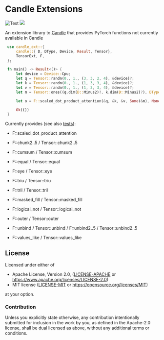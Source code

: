 # Candle Extensions

![Test](https://github.com/mokeyish/candle_ext/actions/workflows/test.yml/badge.svg?branch=main)
[![](https://img.shields.io/crates/v/candle-ext.svg)](https://crates.io/crates/candle-ext)

An extension library to [Candle](https://github.com/huggingface/candle) that provides PyTorch functions not currently available in Candle

```rust
 use candle_ext::{
     candle::{ D, DType, Device, Result, Tensor},
     TensorExt, F,
 };

 fn main() -> Result<()> {
     let device = Device::Cpu;
     let q = Tensor::randn(0., 1., (3, 3, 2, 4), &device)?;
     let k = Tensor::randn(0., 1., (1, 3, 3, 4), &device)?;
     let v = Tensor::randn(0., 1., (1, 3, 3, 4), &device)?;
     let m = Tensor::ones((q.dim(D::Minus2)?, k.dim(D::Minus2)?), DType::U8, &device)?.tril(0)?;

     let o = F::scaled_dot_product_attention(&q, &k, &v, Some(&m), None, None, None)?;

     Ok(())
 }
```

Currently provides (see also [tests](https://github.com/mokeyish/candle-ext/tree/main/tests)):

- F::scaled_dot_product_attention

- F::chunk2..5 / Tensor::chunk2..5

- F::cumsum / Tensor::cumsum

- F::equal / Tensor::equal

- F::eye / Tensor::eye

- F::triu / Tensor::triu

- F::tril / Tensor::tril

- F::masked_fill / Tensor::masked_fill

- F::logical_not / Tensor::logical_not

- F::outer / Tensor::outer

- F::unbind / Tensor::unbind / F::unbind2..5 / Tensor::unbind2..5

- F::values_like / Tensor::values_like


## License

Licensed under either of

- Apache License, Version 2.0, ([LICENSE-APACHE](LICENSE-APACHE) or <https://www.apache.org/licenses/LICENSE-2.0>)
- MIT license ([LICENSE-MIT](LICENSE-MIT) or <https://opensource.org/licenses/MIT>)

at your option.

### Contribution

Unless you explicitly state otherwise, any contribution intentionally
submitted for inclusion in the work by you, as defined in the Apache-2.0
license, shall be dual licensed as above, without any additional terms or
conditions.
